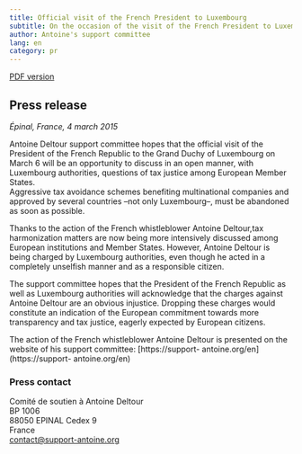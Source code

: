 ```yaml
---
title: Official visit of the French President to Luxembourg
subtitle: On the occasion of the visit of the French President to Luxembourg, the support committee hopes for a discussion towards more fiscal justice and dropping the charges against Antoine Deltour
author: Antoine's support committee
lang: en
category: pr
---
```


<a href="/docs/pr/2015-03-05-pr-hollande-luxembourg-EN.pdf"><i class="fa fa-file-pdf-o"></i> <span>PDF version</span></a>

## Press release

_Épinal, France, 4 march 2015_

Antoine Deltour support committee hopes that the official visit of the President of the French Republic to the Grand Duchy of Luxembourg on March 6 will be an opportunity to discuss in an open manner, with Luxembourg authorities, questions of tax justice among European Member States.  
Aggressive tax avoidance schemes benefiting multinational companies and approved by several countries –not only Luxembourg–, must be abandoned as soon as possible.

Thanks to the action of the French whistleblower Antoine Deltour,tax harmonization matters are now being more intensively discussed among European institutions and Member States. However, Antoine Deltour is being charged by Luxembourg authorities, even though he acted in a completely unselfish manner and as a responsible citizen.

The support committee hopes that the President of the French Republic as well as Luxembourg authorities will acknowledge that the charges against Antoine Deltour are an obvious injustice. Dropping these charges would constitute an indication of the European commitment towards more transparency and tax justice, eagerly expected by European citizens.

The action of the French whistleblower Antoine Deltour is presented on the website of his support committee: [https://support- antoine.org/en](https://support- antoine.org/en)

### Press contact

Comité de soutien à Antoine Deltour  
BP 1006  
88050 EPINAL Cedex 9  
France  
[contact@support-antoine.org](mailto:contact@support-antoine.org)

